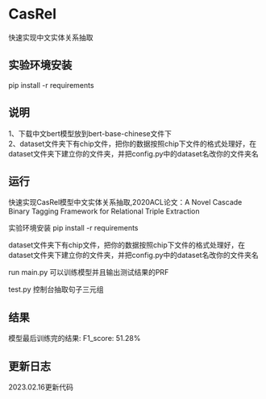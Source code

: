 # CasRel

快速实现中文实体关系抽取

## 实验环境安装 
pip install -r requirements

## 说明
1、下载中文bert模型放到bert-base-chinese文件下  
2、dataset文件夹下有chip文件，把你的数据按照chip下文件的格式处理好，在dataset文件夹下建立你的文件夹，并把config.py中的dataset名改你的文件夹名

## 运行

快速实现CasRel模型中文实体关系抽取,2020ACL论文：A Novel Cascade Binary Tagging Framework for Relational Triple Extraction


实验环境安装 pip install -r requirements


dataset文件夹下有chip文件，把你的数据按照chip下文件的格式处理好，在dataset文件夹下建立你的文件夹，并把config.py中的dataset名改你的文件夹名


run main.py 可以训练模型并且输出测试结果的PRF


test.py 控制台抽取句子三元组  

## 结果  
模型最后训练完的结果: F1_score: 51.28%  

## 更新日志  
2023.02.16更新代码

